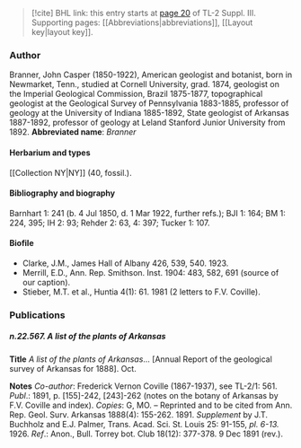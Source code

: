 > [!cite] BHL link: this entry starts at [page 20](https://www.biodiversitylibrary.org/page/33266327) of TL-2 Suppl. III.
> Supporting pages: [[Abbreviations|abbreviations]], [[Layout key|layout key]].

### Author

Branner, John Casper (1850-1922), American geologist and botanist, born in Newmarket, Tenn., studied at Cornell University, grad. 1874, geologist on the Imperial Geological Commission, Brazil 1875-1877, topographical geologist at the Geological Survey of Pennsylvania 1883-1885, professor of geology at the University of Indiana 1885-1892, State geologist of Arkansas 1887-1892, professor of geology at Leland Stanford Junior University from 1892. 
**Abbreviated name**: *Branner*

#### Herbarium and types

[[Collection NY|NY]] (40, fossil.).

#### Bibliography and biography

Barnhart 1: 241 (b. 4 Jul 1850, d. 1 Mar 1922, further refs.); BJI 1: 164; BM 1: 224, 395; IH 2: 93; Rehder 2: 63, 4: 397; Tucker 1: 107.

#### Biofile

- Clarke, J.M., James Hall of Albany 426, 539, 540. 1923.
- Merrill, E.D., Ann. Rep. Smithson. Inst. 1904: 483, 582, 691 (source of our caption).
- Stieber, M.T. et al., Huntia 4(1): 61. 1981 (2 letters to F.V. Coville).

### Publications

##### n.22.567. A list of the plants of Arkansas

**Title**
*A list of the plants of Arkansas*... \[Annual Report of the geological survey of Arkansas for 1888\]. Oct.

**Notes**
*Co-author*: Frederick Vernon Coville (1867-1937), see TL-2/1: 561.
*Publ*.: 1891, p. \[155\]-242, \[243\]-262 (notes on the botany of Arkansas by F.V. Coville and index). *Copies*: G, MO. – Reprinted and to be cited from Ann. Rep. Geol. Surv. Arkansas 1888(4): 155-262. 1891.
*Supplement* by J.T. Buchholz and E.J. Palmer, Trans. Acad. Sci. St. Louis 25: 91-155, *pl. 6-13.* 1926.
*Ref*.: Anon., Bull. Torrey bot. Club 18(12): 377-378. 9 Dec 1891 (rev.).

